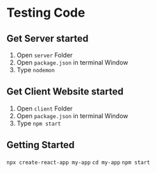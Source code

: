 # Testing Code

## Get Server started

1. Open `server` Folder
2. Open `package.json` in terminal Window
3. Type `nodemon`

## Get Client Website started

1. Open `client` Folder
2. Open `package.json` in terminal Window
3. Type `npm start`

## Getting Started

`npx create-react-app my-app`
`cd my-app`
`npm start`


<!-- This is the second test -->
